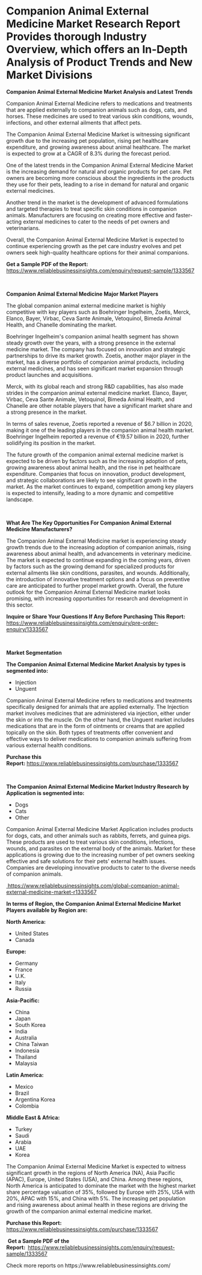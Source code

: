 <p><h1>Companion Animal External Medicine Market Research Report Provides thorough Industry Overview, which offers an In-Depth Analysis of Product Trends and New Market Divisions</h1></p><p><strong>Companion Animal External Medicine Market Analysis and Latest Trends</strong></p>
<p><p>Companion Animal External Medicine refers to medications and treatments that are applied externally to companion animals such as dogs, cats, and horses. These medicines are used to treat various skin conditions, wounds, infections, and other external ailments that affect pets.</p><p>The Companion Animal External Medicine Market is witnessing significant growth due to the increasing pet population, rising pet healthcare expenditure, and growing awareness about animal healthcare. The market is expected to grow at a CAGR of 8.3% during the forecast period.</p><p>One of the latest trends in the Companion Animal External Medicine Market is the increasing demand for natural and organic products for pet care. Pet owners are becoming more conscious about the ingredients in the products they use for their pets, leading to a rise in demand for natural and organic external medicines.</p><p>Another trend in the market is the development of advanced formulations and targeted therapies to treat specific skin conditions in companion animals. Manufacturers are focusing on creating more effective and faster-acting external medicines to cater to the needs of pet owners and veterinarians.</p><p>Overall, the Companion Animal External Medicine Market is expected to continue experiencing growth as the pet care industry evolves and pet owners seek high-quality healthcare options for their animal companions.</p></p>
<p><strong>Get a Sample PDF of the Report:&nbsp;</strong> <a href="https://www.reliablebusinessinsights.com/enquiry/request-sample/1333567">https://www.reliablebusinessinsights.com/enquiry/request-sample/1333567</a></p>
<p>&nbsp;</p>
<p><strong>Companion Animal External Medicine Major Market Players</strong></p>
<p><p>The global companion animal external medicine market is highly competitive with key players such as Boehringer Ingelheim, Zoetis, Merck, Elanco, Bayer, Virbac, Ceva Sante Animale, Vetoquinol, Bimeda Animal Health, and Chanelle dominating the market.</p><p>Boehringer Ingelheim's companion animal health segment has shown steady growth over the years, with a strong presence in the external medicine market. The company has focused on innovation and strategic partnerships to drive its market growth. Zoetis, another major player in the market, has a diverse portfolio of companion animal products, including external medicines, and has seen significant market expansion through product launches and acquisitions.</p><p>Merck, with its global reach and strong R&D capabilities, has also made strides in the companion animal external medicine market. Elanco, Bayer, Virbac, Ceva Sante Animale, Vetoquinol, Bimeda Animal Health, and Chanelle are other notable players that have a significant market share and a strong presence in the market.</p><p>In terms of sales revenue, Zoetis reported a revenue of $6.7 billion in 2020, making it one of the leading players in the companion animal health market. Boehringer Ingelheim reported a revenue of €19.57 billion in 2020, further solidifying its position in the market.</p><p>The future growth of the companion animal external medicine market is expected to be driven by factors such as the increasing adoption of pets, growing awareness about animal health, and the rise in pet healthcare expenditure. Companies that focus on innovation, product development, and strategic collaborations are likely to see significant growth in the market. As the market continues to expand, competition among key players is expected to intensify, leading to a more dynamic and competitive landscape.</p></p>
<p>&nbsp;</p>
<p><strong>What Are The Key Opportunities For Companion Animal External Medicine Manufacturers?</strong></p>
<p><p>The Companion Animal External Medicine market is experiencing steady growth trends due to the increasing adoption of companion animals, rising awareness about animal health, and advancements in veterinary medicine. The market is expected to continue expanding in the coming years, driven by factors such as the growing demand for specialized products for external ailments like skin conditions, parasites, and wounds. Additionally, the introduction of innovative treatment options and a focus on preventive care are anticipated to further propel market growth. Overall, the future outlook for the Companion Animal External Medicine market looks promising, with increasing opportunities for research and development in this sector.</p></p>
<p><strong>Inquire or Share Your Questions If Any Before Purchasing This Report:</strong> <a href="https://www.reliablebusinessinsights.com/enquiry/pre-order-enquiry/1333567">https://www.reliablebusinessinsights.com/enquiry/pre-order-enquiry/1333567</a></p>
<p>&nbsp;</p>
<p><strong>Market Segmentation</strong></p>
<p><strong>The Companion Animal External Medicine Market Analysis by types is segmented into:</strong></p>
<p><ul><li>Injection</li><li>Unguent</li></ul></p>
<p><p>Companion Animal External Medicine refers to medications and treatments specifically designed for animals that are applied externally. The Injection market involves medicines that are administered via injection, either under the skin or into the muscle. On the other hand, the Unguent market includes medications that are in the form of ointments or creams that are applied topically on the skin. Both types of treatments offer convenient and effective ways to deliver medications to companion animals suffering from various external health conditions.</p></p>
<p><strong>Purchase this Report:&nbsp;</strong><a href="https://www.reliablebusinessinsights.com/purchase/1333567">https://www.reliablebusinessinsights.com/purchase/1333567</a></p>
<p>&nbsp;</p>
<p><strong>The Companion Animal External Medicine Market Industry Research by Application is segmented into:</strong></p>
<p><ul><li>Dogs</li><li>Cats</li><li>Other</li></ul></p>
<p><p>Companion Animal External Medicine Market Application includes products for dogs, cats, and other animals such as rabbits, ferrets, and guinea pigs. These products are used to treat various skin conditions, infections, wounds, and parasites on the external body of the animals. Market for these applications is growing due to the increasing number of pet owners seeking effective and safe solutions for their pets' external health issues. Companies are developing innovative products to cater to the diverse needs of companion animals.</p></p>
<p><a href="https://www.reliablebusinessinsights.com/global-companion-animal-external-medicine-market-r1333567">&nbsp;https://www.reliablebusinessinsights.com/global-companion-animal-external-medicine-market-r1333567</a></p>
<p><strong>In terms of Region, the Companion Animal External Medicine Market Players available by Region are:</strong></p>
<p>
    <p> <strong> North America: </strong>
        <ul>
            <li>United States</li>
            <li>Canada</li>
        </ul>
        </p> 
    <p> <strong> Europe: </strong>
        <ul>
            <li>Germany</li>
            <li>France</li>
            <li>U.K.</li>
            <li>Italy</li>
            <li>Russia</li>
        </ul>
        </p> 
    <p> <strong> Asia-Pacific: </strong>
        <ul>
            <li>China</li>
            <li>Japan</li>
            <li>South Korea</li>
            <li>India</li>
            <li>Australia</li>
            <li>China Taiwan</li>
            <li>Indonesia</li>
            <li>Thailand</li>
            <li>Malaysia</li>
        </ul>
        </p> 
    <p> <strong> Latin America: </strong>
        <ul>
            <li>Mexico</li>
            <li>Brazil</li>
            <li>Argentina Korea</li>
            <li>Colombia</li>
        </ul>
        </p> 
    <p> <strong> Middle East & Africa: </strong>
        <ul>
            <li>Turkey</li>
            <li>Saudi</li>
            <li>Arabia</li>
            <li>UAE</li>
            <li>Korea</li>
        </ul>
    </p>
    </p>
<p><p>The Companion Animal External Medicine Market is expected to witness significant growth in the regions of North America (NA), Asia Pacific (APAC), Europe, United States (USA), and China. Among these regions, North America is anticipated to dominate the market with the highest market share percentage valuation of 35%, followed by Europe with 25%, USA with 20%, APAC with 15%, and China with 5%. The increasing pet population and rising awareness about animal health in these regions are driving the growth of the companion animal external medicine market.</p></p>
<p><strong>Purchase this Report: </strong><a href="https://www.reliablebusinessinsights.com/purchase/1333567">https://www.reliablebusinessinsights.com/purchase/1333567</a></p>
<p>&nbsp;<strong>Get a Sample PDF of the Report:&nbsp;&nbsp;</strong><a href="https://www.reliablebusinessinsights.com/enquiry/request-sample/1333567">https://www.reliablebusinessinsights.com/enquiry/request-sample/1333567</a></p>
<p><strong></strong></p>
<p>Check more reports on https://www.reliablebusinessinsights.com/</p>